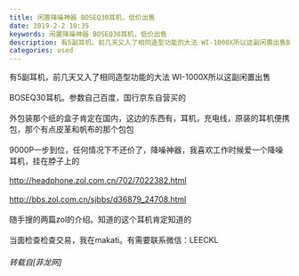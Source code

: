 ```yaml
---
title: 闲置降噪神器 BOSEQ30耳机，低价出售
date: 2019-2-2 10:35
keywords: 闲置降噪神器 BOSEQ30耳机，低价出售
description: 有5副耳机，前几天又入了相同造型功能的大法 WI-1000X所以这副闲置出售BOSEQ30耳机。参数自己百度，国行京东自营买的外包装那个纸的盒子肯定在国内，这边的东西有，耳机，充电线，原装的耳机便携包，那个有点皮革和帆布的那个包包9000P一步到位，任何情况下不还价了，降噪神器，我喜欢工作时候爱一个降噪耳机，挂在脖子上的http://headphone.zol.com.cn/702/7022382.htmlhttp://bbs.zol.com.cn/sjbbs/d36879_24708.html随手搜的两篇zol的介绍。知道的这个耳机肯定知道的当面检查检查交易，我在makati。有需要联系微信：LEECKL 
categories: used
---
```

<td class="t_f" id="postmessage_2883462">

有5副耳机，前几天又入了相同造型功能的大法 WI-1000X所以这副闲置出售<br/>
<br/>
BOSEQ30耳机。参数自己百度，国行京东自营买的<br/>
<br/>
外包装那个纸的盒子肯定在国内，这边的东西有，耳机，充电线，原装的耳机便携包，那个有点皮革和帆布的那个包包<br/>
<br/>
9000P一步到位，任何情况下不还价了，降噪神器，我喜欢工作时候爱一个降噪耳机，挂在脖子上的<br/>
<br/>
http://headphone.zol.com.cn/702/7022382.html<br/>
<br/>
http://bbs.zol.com.cn/sjbbs/d36879_24708.html<br/>
<br/>
随手搜的两篇zol的介绍。知道的这个耳机肯定知道的<br/>
<br/>
当面检查检查交易，我在makati。有需要联系微信：LEECKL </td>
###### 转载自[菲龙网]